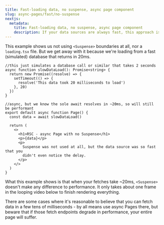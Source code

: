 ```yaml
---
title: Fast-loading data, no suspense, async page component
slug: async-pages/fast/no-suspense
nextjs:
  metadata:
    title: Fast-loading data, no suspense, async page component
    description: If your data sources are always fast, this approach is simple and fast enough
---
```


This example shows us not using `<Suspense>` boundaries at all, nor a `loading.tsx` file. But we get away with it because we're loading from a fast (simulated) database that returns in 20ms.

```app/page.tsx
//this just simulates a database call or similar that takes 2 seconds
async function slowDataLoad(): Promise<string> {
  return new Promise((resolve) => {
    setTimeout(() => {
      resolve('This data took 20 milliseconds to load')
    }, 20)
  })
}

//async, but we know the sole await resolves in ~20ms, so will still be performant
export default async function Page() {
  const data = await slowDataLoad()

  return (
    <>
      <h1>RSC - async Page with no Suspense</h1>
      <p>{data}</p>
      <p>
        Suspense was not used at all, but the data source was so fast that you
        didn't even notice the delay.
      </p>
    </>
  )
}
```

What this example shows is that when your fetches take ~20ms, `<Suspense>` doesn't make any difference to performance. It only takes about one frame in the looping video below to finish rendering everything.

There are some cases where it's reasonable to believe that you can fetch data in a few tens of milliseconds - by all means use async Pages there, but beware that if those fetch endpoints degrade in performance, your entire page will suffer.
